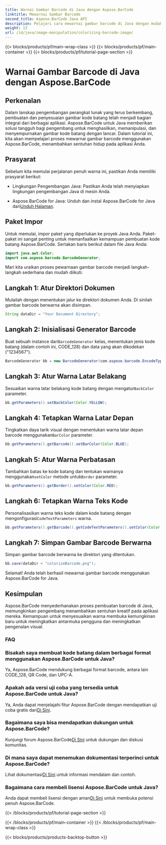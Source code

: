 ```yaml
---
title: Warnai Gambar Barcode di Java dengan Aspose.BarCode
linktitle: Mewarnai Gambar Barcode
second_title: Aspose.BarCode Java API
description: Pelajari cara mewarnai gambar barcode di Java dengan mudah menggunakan Aspose.BarCode. Ikuti panduan langkah demi langkah kami untuk hasil yang cerah dan menarik secara visual.
weight: 13
url: /id/java/image-manipulation/colorizing-barcode-image/
---
```


{{< blocks/products/pf/main-wrap-class >}}
{{< blocks/products/pf/main-container >}}
{{< blocks/products/pf/tutorial-page-section >}}

# Warnai Gambar Barcode di Java dengan Aspose.BarCode


## Perkenalan

Dalam lanskap pengembangan perangkat lunak yang terus berkembang, pembuatan dan penyesuaian gambar kode batang telah menjadi bagian integral dari berbagai aplikasi. Aspose.BarCode untuk Java memberikan solusi tangguh bagi pengembang untuk menghasilkan, memanipulasi, dan menyempurnakan gambar kode batang dengan lancar. Dalam tutorial ini, kita akan mempelajari proses mewarnai gambar barcode menggunakan Aspose.BarCode, menambahkan sentuhan hidup pada aplikasi Anda.

## Prasyarat

Sebelum kita memulai perjalanan penuh warna ini, pastikan Anda memiliki prasyarat berikut:

- Lingkungan Pengembangan Java: Pastikan Anda telah menyiapkan lingkungan pengembangan Java di mesin Anda.

-  Aspose.BarCode for Java: Unduh dan instal Aspose.BarCode for Java dari[Unduh Halaman](https://releases.aspose.com/barcode/java/).

## Paket Impor

Untuk memulai, impor paket yang diperlukan ke proyek Java Anda. Paket-paket ini sangat penting untuk memanfaatkan kemampuan pembuatan kode batang Aspose.BarCode. Sertakan baris berikut dalam file Java Anda:

```java
import java.awt.Color;
import com.aspose.barcode.BarcodeGenerator;
```

Mari kita uraikan proses pewarnaan gambar barcode menjadi langkah-langkah sederhana dan mudah diikuti:

## Langkah 1: Atur Direktori Dokumen

Mulailah dengan menentukan jalur ke direktori dokumen Anda. Di sinilah gambar barcode berwarna akan disimpan.

```java
String dataDir = "Your Document Directory";
```

## Langkah 2: Inisialisasi Generator Barcode

 Buat sebuah instance dari`BarcodeGenerator` kelas, menentukan jenis kode batang (dalam contoh ini, CODE_128) dan data yang akan dikodekan ("1234567").

```java
BarcodeGenerator bb = new BarcodeGenerator(com.aspose.barcode.EncodeTypes.CODE_128, "1234567");
```

## Langkah 3: Atur Warna Latar Belakang

 Sesuaikan warna latar belakang kode batang dengan mengatur`BackColor` parameter.

```java
bb.getParameters().setBackColor(Color.YELLOW);
```

## Langkah 4: Tetapkan Warna Latar Depan

 Tingkatkan daya tarik visual dengan menentukan warna latar depan barcode menggunakan`BarColor` parameter.

```java
bb.getParameters().getBarcode().setBarColor(Color.BLUE);
```

## Langkah 5: Atur Warna Perbatasan

 Tambahkan batas ke kode batang dan tentukan warnanya menggunakan`setColor` metode untuk`Border` parameter.

```java
bb.getParameters().getBorder().setColor(Color.RED);
```

## Langkah 6: Tetapkan Warna Teks Kode

 Personalisasikan warna teks kode dalam kode batang dengan mengonfigurasi`CodeTextParameters` warna.

```java
bb.getParameters().getBarcode().getCodeTextParameters().setColor(Color.RED);
```

## Langkah 7: Simpan Gambar Barcode Berwarna

Simpan gambar barcode berwarna ke direktori yang ditentukan.

```java
bb.save(dataDir + "colorizeBarcode.png");
```

Selamat! Anda telah berhasil mewarnai gambar barcode menggunakan Aspose.BarCode for Java.

## Kesimpulan

Aspose.BarCode menyederhanakan proses pembuatan barcode di Java, memungkinkan pengembang menambahkan sentuhan kreatif pada aplikasi mereka. Kemampuan untuk menyesuaikan warna membuka kemungkinan baru untuk meningkatkan antarmuka pengguna dan meningkatkan pengenalan visual.

### FAQ

### Bisakah saya membuat kode batang dalam berbagai format menggunakan Aspose.BarCode untuk Java?
Ya, Aspose.BarCode mendukung berbagai format barcode, antara lain CODE_128, QR Code, dan UPC-A.

### Apakah ada versi uji coba yang tersedia untuk Aspose.BarCode untuk Java?
 Ya, Anda dapat menjelajahi fitur Aspose.BarCode dengan mendapatkan uji coba gratis dari[Di Sini](https://releases.aspose.com/).

### Bagaimana saya bisa mendapatkan dukungan untuk Aspose.BarCode?
 Kunjungi forum Aspose.BarCode[Di Sini](https://forum.aspose.com/c/barcode/13) untuk dukungan dan diskusi komunitas.

### Di mana saya dapat menemukan dokumentasi terperinci untuk Aspose.BarCode?
 Lihat dokumentasi[Di Sini](https://reference.aspose.com/barcode/java/) untuk informasi mendalam dan contoh.

### Bagaimana cara membeli lisensi Aspose.BarCode untuk Java?
 Anda dapat membeli lisensi dengan aman[Di Sini](https://purchase.aspose.com/buy) untuk membuka potensi penuh Aspose.BarCode.

{{< /blocks/products/pf/tutorial-page-section >}}

{{< /blocks/products/pf/main-container >}}
{{< /blocks/products/pf/main-wrap-class >}}

{{< blocks/products/products-backtop-button >}}
